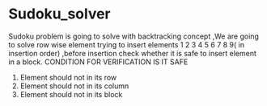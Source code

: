 # Sudoku_solver
Sudoku problem is going to solve with backtracking concept ,We are going to solve row wise element trying to insert elements 1 2 3 4 5 6 7 8 9( in insertion order) ,before insertion check whether it is safe to insert element in a block.
CONDITION FOR VERIFICATION IS IT SAFE  
1. Element should not in its row 
2. Element should not in its column 
3. Element should not in its block
